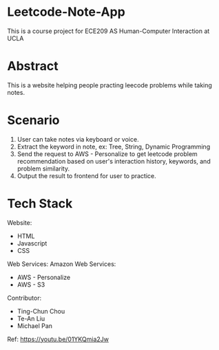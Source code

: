 # Leetcode-Note-App

This is a course project for ECE209 AS Human-Computer Interaction at UCLA

# Abstract
This is a website helping people practing leecode problems while taking notes.

# Scenario
1. User can take notes via keyboard or voice.
2. Extract the keyword in note, ex: Tree, String, Dynamic Programming
3. Send the request to AWS - Personalize to get leetcode problem recommendation based on user's interaction history, keywords, and problem similarity.
4. Output the result to frontend for user to practice.

# Tech Stack
Website: 
* HTML
* Javascript
* CSS

Web Services: 
  Amazon Web Services:
* AWS - Personalize
* AWS - S3

Contributor:
* Ting-Chun Chou
* Te-An Liu 
* Michael Pan

Ref:
https://youtu.be/01YKQmia2Jw
